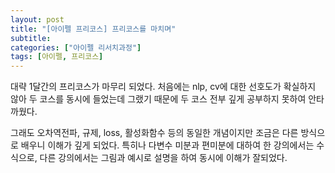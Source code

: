 ```yaml
---
layout: post
title: "[아이펠 프리코스] 프리코스를 마치며"
subtitle:
categories: ["아이펠 리서치과정"]
tags: [아이펠, 프리코스]
---
```


대략 1달간의 프리코스가 마무리 되었다. 처음에는 nlp, cv에 대한 선호도가 확실하지 않아 두 코스를 동시에 들었는데 그랬기 때문에 두 코스 전부 깊게 공부하지 못하여 안타까웠다.

그래도 오차역전파, 규제, loss, 활성화함수 등의 동일한 개념이지만 조금은 다른 방식으로 배우니 이해가 깊게 되었다. 특히나 다변수 미분과 편미분에 대하여 한 강의에서는 수식으로, 다른 강의에서는 그림과 예시로 설명을 하여 동시에 이해가 잘되었다.
